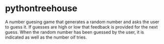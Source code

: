 # pythontreehouse
A number guesing game that generates a random number and asks the user to guess it.  If guesses are high or low that feedback is provided for the next guess.
When the random number has been guessed by the user, it is indicated as well as the number oif tries.
